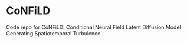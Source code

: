 # CoNFiLD
Code repo for CoNFiLD: Conditional Neural Field Latent Diffusion Model Generating Spatiotemporal Turbulence
